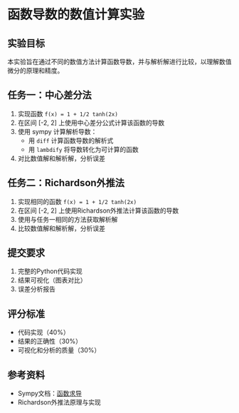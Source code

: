 # 函数导数的数值计算实验

## 实验目标
本实验旨在通过不同的数值方法计算函数导数，并与解析解进行比较，以理解数值微分的原理和精度。

## 任务一：中心差分法
1. 实现函数 `f(x) = 1 + 1/2 tanh(2x)`
2. 在区间 [-2, 2] 上使用中心差分公式计算该函数的导数
3. 使用 sympy 计算解析导数：
   - 用 `diff` 计算函数导数的解析式
   - 用 `lambdify` 将导数转化为可计算的函数
4. 对比数值解和解析解，分析误差

## 任务二：Richardson外推法
1. 实现相同的函数 `f(x) = 1 + 1/2 tanh(2x)`
2. 在区间 [-2, 2] 上使用Richardson外推法计算该函数的导数
3. 使用与任务一相同的方法获取解析解
4. 比较数值解和解析解，分析误差

## 提交要求
1. 完整的Python代码实现
2. 结果可视化（图表对比）
3. 误差分析报告

## 评分标准
- 代码实现（40%）
- 结果的正确性（30%）
- 可视化和分析的质量（30%）

## 参考资料
- Sympy文档：[函数求导](https://docs.sympy.org/latest/tutorials/intro-tutorial/differentiation.html)
- Richardson外推法原理与实现